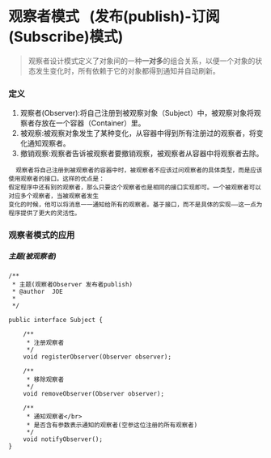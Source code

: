 # 观察者模式    (发布(publish)-订阅(Subscribe)模式)
> 观察者设计模式定义了对象间的一种**一对多**的组合关系，以便一个对象的状态发生变化时，所有依赖于它的对象都得到通知并自动刷新。

### 定义
1. 观察者(Observer):将自己注册到被观察对象（Subject）中，被观察对象将观察者存放在一个容器（Container）里。
2. 被观察:被观察对象发生了某种变化，从容器中得到所有注册过的观察者，将变化通知观察者。
3. 撤销观察:观察者告诉被观察者要撤销观察，被观察者从容器中将观察者去除。
```
  观察者将自己注册到被观察者的容器中时，被观察者不应该过问观察者的具体类型，而是应该使用观察者的接口。这样的优点是：
假定程序中还有别的观察者，那么只要这个观察者也是相同的接口实现即可。一个被观察者可以对应多个观察者，当被观察者发生
变化的时候，他可以将消息一一通知给所有的观察者。基于接口，而不是具体的实现——这一点为程序提供了更大的灵活性。
```
### 观察者模式的应用
##### 主题(被观察者)
```
/**
 * 主题(观察者Observer 发布者publish)
 * @author 	JOE
 *
 */

public interface Subject {
	
	/**
	 * 注册观察者
	 */
	void registerObserver(Observer observer);
	
	/**
	 * 移除观察者
	 */
	void removeObserver(Observer observer);
	
	/**
	 * 通知观察者</br>
	 * 是否含有参数表示通知的观察者(空参这位注册的所有观察者)
	 */
	void notifyObserver();
}

```
